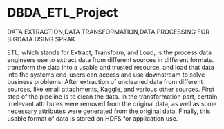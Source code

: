 # DBDA_ETL_Project
DATA EXTRACTION,DATA TRANSFORMATION,DATA PROCESSING  FOR BIGDATA USING SPRAK.

 ETL, which stands for Extract, Transform, and Load, is the process data engineers use to extract data from different sources in different formats.
transform the data into a usable and trusted resource, and load that data into the systems end-users can access and use downstream to solve business problems.
 After extraction of uncleaned data from different sources, like email attachments, Kaggle, and various other sources. 
First step of the pipeline is to clean the data. In the transformation part, certain irrelevant attributes were removed from the original data, as well as some necessary attributes were generated from the original data. 
Finally, this usable format of data is stored on HDFS for application use.
